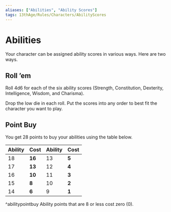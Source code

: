 ```yaml
---
aliases: ["Abilities", "Ability Scores"]
tags: 13thAge/Rules/Characters/AbilityScores
---
```

# Abilities
Your character can be assigned ability scores in various ways. Here are two ways.

## Roll ’em
Roll 4d6 for each of the six ability scores (Strength, Constitution, Dexterity, Intelligence, Wisdom, and Charisma). 

Drop the low die in each roll. Put the scores into any order to best fit the character you want to play.

## Point Buy
You get 28 points to buy your abilities using the table below.

| Ability | __Cost__ | Ability | __Cost__ |
| ------- | ---- | ------- | ---- |
| 18      | __16__   |   13      |  __5__    |
| 17      | __13__   |   12      |  __4__    |
| 16      | __10__   |   11      |   __3__   |
| 15      | __8__    |   10      |   __2__   |
| 14      | __6__    |   9      |  __1__    |
^abilitypointbuy
Ability points that are 8 or less cost zero (0).
